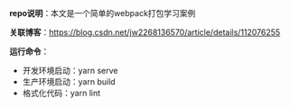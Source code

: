 **repo说明**：本文是一个简单的webpack打包学习案例

**关联博客**：https://blog.csdn.net/jw2268136570/article/details/112076255

**运行命令**：

- 开发环境启动：yarn serve
- 生产环境启动：yarn build
- 格式化代码：yarn lint

